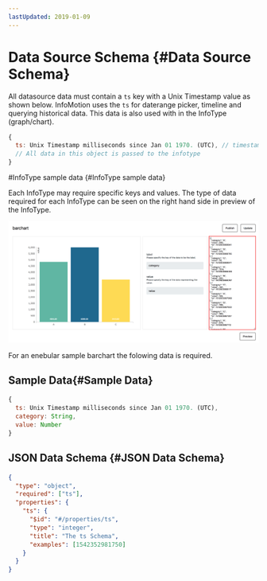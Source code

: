 ```yaml
---
lastUpdated: 2019-01-09
---
```


# Data Source Schema  {#Data Source Schema}

All datasource data must contain a `ts` key with a Unix Timestamp value as shown below.
InfoMotion uses the `ts` for daterange picker, timeline and querying historical data.
This data is also used with in the InfoType (graph/chart).

```javascript
{
  ts: Unix Timestamp milliseconds since Jan 01 1970. (UTC), // timestamp for daterange, timeline and querying.
  // All data in this object is passed to the infotype
}
```

#InfoType sample data {#InfoType sample data}

Each InfoType may require specific keys and values.
The type of data required for each InfoType can be seen on the right hand side
in preview of the InfoType.

![sampleBarChart](./../../img/InfoMotion/DataSource/infotype-highlights.png)

For an enebular sample barchart the folowing data is required.

## Sample Data{#Sample Data}

```javascript
{
  ts: Unix Timestamp milliseconds since Jan 01 1970. (UTC),
  category: String,
  value: Number
}
```

## JSON Data Schema {#JSON Data Schema}

```json
{
  "type": "object",
  "required": ["ts"],
  "properties": {
    "ts": {
      "$id": "#/properties/ts",
      "type": "integer",
      "title": "The ts Schema",
      "examples": [1542352981750]
    }
  }
}
```
